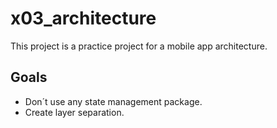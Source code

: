 # x03_architecture

This project is a practice project for a mobile app architecture.

## Goals

- Don´t use any state management package.
- Create layer separation.

